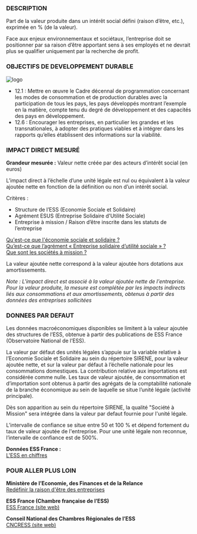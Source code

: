 ### DESCRIPTION

Part de la valeur produite dans un intérêt social défini (raison d’être, etc.), exprimée en % (de la valeur).

Face aux enjeux environnementaux et sociétaux, l’entreprise doit se positionner par sa raison d’être apportant sens à ses employés et ne devrait plus se qualifier uniquement par la recherche de profit.

### OBJECTIFS DE DEVELOPPEMENT DURABLE

<div id="strip-odd" className="strip">
    <img id="logo-odd" src=/images/odd/odd_soc.png alt="logo"/>
</div>

* 12.1 : Mettre en œuvre le Cadre décennal de programmation concernant les modes de consommation et de production durables avec la participation de tous les pays, les pays développés montrant l’exemple en la matière, compte tenu du degré de développement et des capacités des pays en développement.
* 12.6 : Encourager les entreprises, en particulier les grandes et les transnationales, à adopter des pratiques viables et à intégrer dans les rapports qu’elles établissent des informations sur la viabilité.

### IMPACT DIRECT MESUR&Eacute;

**Grandeur mesurée :** Valeur nette créée par des acteurs d’intérêt social (en euros)

L’impact direct à l’échelle d’une unité légale est nul ou équivalent à la valeur ajoutée nette en fonction de la définition ou non d’un intérêt social.

Critères :
* Structure de l’ESS (Economie Sociale et Solidaire) 
* Agrément ESUS (Entreprise  Solidaire d'Utilité Sociale) 
* Entreprise à mission / Raison d’être inscrite dans les statuts de l’entreprise 

[Qu'est-ce que l'économie sociale et solidaire ?](https://www.economie.gouv.fr/cedef/economie-sociale-et-solidaire)  
[Qu’est-ce que l’agrément « Entreprise solidaire d’utilité sociale » ?](https://www.economie.gouv.fr/entreprises/agrement-entreprise-solidaire-utilite-sociale-ess)  
[Que sont les sociétés à mission ?](https://www.economie.gouv.fr/cedef/societe-mission)

La valeur ajoutée nette correspond à la valeur ajoutée hors dotations aux amortissements.

*Note : L'impact direct est associé à la valeur ajoutée nette de l'entreprise. Pour la valeur produite, la mesure est complétée par les impacts indirects liés aux consommations et aux amortissements, obtenus à partir des données des entreprises sollicitées*

### DONNEES PAR DEFAUT

Les données macroéconomiques disponibles se limitent à la valeur ajoutée des structures de l’ESS, obtenue à partir des publications de ESS France (Observatoire National de l’ESS).

La valeur par défaut des unités légales s’appuie sur la variable relative à l’Economie Sociale et Solidaire au sein du répertoire SIRENE, pour la valeur ajoutée nette, et sur la valeur par défaut à l’échelle nationale pour les consommations domestiques. La contribution relative aux importations est considérée comme nulle. Les taux de valeur ajoutée, de consommation et d’importation sont obtenus à partir des agrégats de la comptabilité nationale de la branche économique au sein de laquelle se situe l’unité légale (activité principale).

Dès son apparition au sein du répertoire SIRENE, la qualité "Société à Mission" sera intégrée dans la valeur par defaut fournie pour l'unité légale.

L’intervalle de confiance se situe entre 50 et 100 % et dépend fortement du taux de valeur ajoutée de l'entreprise. Pour une unité légale non reconnue, l’intervalle de confiance est de 500%.

**Données ESS France :**  
[L'ESS en chiffres](https://ess-france.org/fr/less-en-chiffres)

### POUR ALLER PLUS LOIN

**Ministère de l’Economie, des Finances et de la Relance**  
[Redéfinir la raison d'être des entreprises](https://www.economie.gouv.fr/loi-pacte-redefinir-raison-etre-entreprises)

**ESS France (Chambre française de l’ESS)**  
[ESS France (site web)](https://ess-france.org/fr)

**Conseil National des Chambres Régionales de l’ESS**  
[CNCRESS (site web)](http://www.esspace.fr/index.html)

